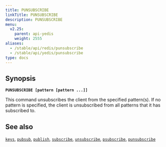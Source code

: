 ```yaml
---
title: PUNSUBSCRIBE
linkTitle: PUNSUBSCRIBE
description: PUNSUBSCRIBE
menu:
  v2.25:
    parent: api-yedis
    weight: 2555
aliases:
  - /stable/api/redis/punsubscribe
  - /stable/api/yedis/punsubscribe
type: docs
---
```


## Synopsis

**`PUNSUBSCRIBE [pattern [pattern ...]]`**

This command unsubscribes the client from the specified pattern(s). If no pattern is specified, the client is unsubscribed from all patterns that it has subscribed to.

## See also

[`keys`](../keys/),
[`pubsub`](../pubsub/),
[`publish`](../publish/),
[`subscribe`](../subscribe/),
[`unsubscribe`](../unsubscribe/),
[`psubscribe`](../psubscribe/),
[`punsubscribe`](../punsubscribe/)
